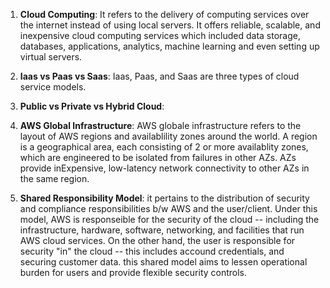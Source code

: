 1. **Cloud Computing**: It refers to the delivery of computing services over the internet instead of using local servers.
It offers reliable, scalable, and inexpensive cloud computing services which included data storage, databases, applications,
analytics, machine learning and even setting up virtual servers.

2. **Iaas vs Paas vs Saas**: Iaas, Paas, and Saas are three types of cloud service models.

3. **Public vs Private vs Hybrid Cloud**:
4. **AWS Global Infrastructure**: AWS globale infrastructure refers to the layout of AWS regions and availablility zones around the world. A region is a geographical area, each consisting of 2 or more availablity zones, which are engineered to be isolated from failures in other AZs. AZs provide inExpensive, low-latency network connectivity to other AZs in the same region.

5. **Shared Responsibility Model**: it pertains to the distribution of security and compliance responsibilities b/w AWS and the user/client. Under this model, AWS is responseible for the security of the cloud -- including the infrastructure, hardware, software, networking, and facilities that run AWS cloud services.
On the other hand, the user is responsible for security "in" the cloud -- this includes accound credentials, and securing customer data. this shared model aims to lessen operational burden for users and provide flexible security controls. 
